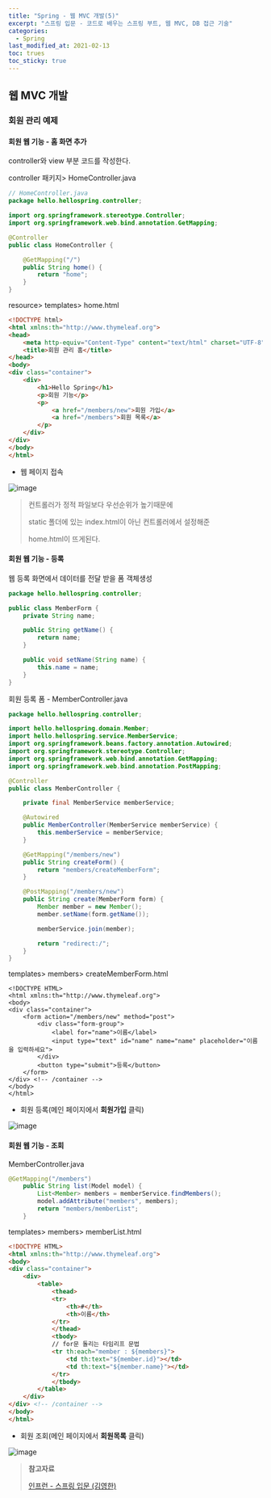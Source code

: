 ```yaml
---
title: "Spring - 웹 MVC 개발(5)"
excerpt: "스프링 입문 - 코드로 배우는 스프링 부트, 웹 MVC, DB 접근 기술"
categories:
  - Spring
last_modified_at: 2021-02-13
toc: trues
toc_sticky: true
---
```


## 웹 MVC 개발  

### 회원 관리 예제

#### 회원 웹 기능 - 홈 화면 추가

controller와 view 부분 코드를 작성한다.

controller 패키지> HomeController.java

```java
// HomeController.java
package hello.hellospring.controller;

import org.springframework.stereotype.Controller;
import org.springframework.web.bind.annotation.GetMapping;

@Controller
public class HomeController {

    @GetMapping("/")
    public String home() {
        return "home";
    }
}
```

resource> templates> home.html

```html
<!DOCTYPE html>
<html xmlns:th="http://www.thymeleaf.org">
<head>
    <meta http-equiv="Content-Type" content="text/html" charset="UTF-8" />
    <title>회원 관리 홈</title>
</head>
<body>
<div class="container">
    <div>
        <h1>Hello Spring</h1>
        <p>회원 기능</p>
        <p>
            <a href="/members/new">회원 가입</a>
            <a href="/members">회원 목록</a>
        </p>
    </div>
</div>
</body>
</html>
```



- 웹 페이지 접속

![image](https://user-images.githubusercontent.com/17541671/107813276-93223c00-6db3-11eb-85cb-c397b32569ff.png)

> 컨트롤러가 정적 파일보다 우선순위가 높기때문에
>
> static 폴더에 있는 index.html이 아닌 컨트롤러에서 설정해준
>
> home.html이 뜨게된다.



#### 회원 웹 기능 - 등록

웹 등록 화면에서 데이터를 전달 받을 폼 객체생성

```java
package hello.hellospring.controller;

public class MemberForm {
    private String name;

    public String getName() {
        return name;
    }

    public void setName(String name) {
        this.name = name;
    }
}
```



회원 등록 폼 - MemberController.java

```java
package hello.hellospring.controller;

import hello.hellospring.domain.Member;
import hello.hellospring.service.MemberService;
import org.springframework.beans.factory.annotation.Autowired;
import org.springframework.stereotype.Controller;
import org.springframework.web.bind.annotation.GetMapping;
import org.springframework.web.bind.annotation.PostMapping;

@Controller
public class MemberController {

    private final MemberService memberService;

    @Autowired
    public MemberController(MemberService memberService) {
        this.memberService = memberService;
    }

    @GetMapping("/members/new")
    public String createForm() {
        return "members/createMemberForm";
    }

    @PostMapping("/members/new")
    public String create(MemberForm form) {
        Member member = new Member();
        member.setName(form.getName());

        memberService.join(member);

        return "redirect:/";
    }
}
```

templates> members> createMemberForm.html

```
<!DOCTYPE HTML>
<html xmlns:th="http://www.thymeleaf.org">
<body>
<div class="container">
    <form action="/members/new" method="post">
        <div class="form-group">
            <label for="name">이름</label>
            <input type="text" id="name" name="name" placeholder="이름을 입력하세요">
        </div>
        <button type="submit">등록</button>
    </form>
</div> <!-- /container -->
</body>
</html>
```

- 회원 등록(메인 페이지에서 **회원가입** 클릭)

![image](https://user-images.githubusercontent.com/17541671/107817137-11cda800-6db9-11eb-9a1e-297be649dfef.png)



#### 회원 웹 기능 - 조회

MemberController.java

```java
@GetMapping("/members")
    public String list(Model model) {
        List<Member> members = memberService.findMembers();
        model.addAttribute("members", members);
        return "members/memberList";
    }
```



templates> members> memberList.html

```html
<!DOCTYPE HTML>
<html xmlns:th="http://www.thymeleaf.org">
<body>
<div class="container">
    <div>
        <table>
            <thead>
            <tr>
                <th>#</th>
                <th>이름</th>
            </tr>
            </thead>
            <tbody>
            // for문 돌리는 타임리프 문법
            <tr th:each="member : ${members}"> 
                <td th:text="${member.id}"></td>
                <td th:text="${member.name}"></td>
            </tr>
            </tbody>
        </table>
    </div>
</div> <!-- /container -->
</body>
</html>
```

- 회원 조회(메인 페이지에서 **회원목록** 클릭)

![image](https://user-images.githubusercontent.com/17541671/107817079-f6629d00-6db8-11eb-8df4-4fdfca47103f.png)



>**참고자료**
>
>[인프런 - 스프링 입문 (김영한)](https://www.inflearn.com/course/%EC%8A%A4%ED%94%84%EB%A7%81-%EC%9E%85%EB%AC%B8-%EC%8A%A4%ED%94%84%EB%A7%81%EB%B6%80%ED%8A%B8)